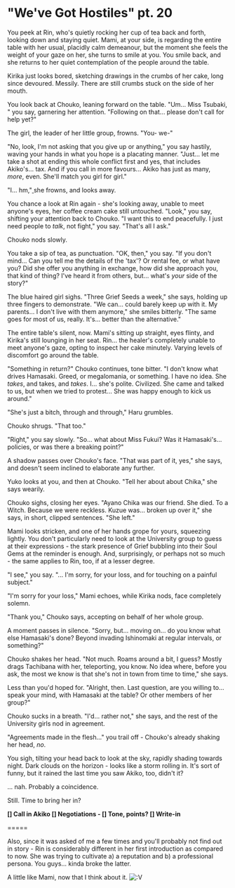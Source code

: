 # "We've Got Hostiles" pt. 20

You peek at Rin, who's quietly rocking her cup of tea back and forth, looking down and staying quiet. Mami, at your side, is regarding the entire table with her usual, placidly calm demeanour, but the moment she feels the weight of your gaze on her, she turns to smile at you. You smile back, and she returns to her quiet contemplation of the people around the table.

Kirika just looks bored, sketching drawings in the crumbs of her cake, long since devoured. Messily. There are still crumbs stuck on the side of her mouth.

You look back at Chouko, leaning forward on the table. "Um... Miss Tsubaki, " you say, garnering her attention. "Following on that... please don't call for help yet?"

The girl, the leader of her little group, frowns. "You- we-"

"No, look, I'm not asking that you give up or anything," you say hastily, waving your hands in what you hope is a placating manner. "Just... let me take a shot at ending this whole conflict first and yes, that includes Akiko's... tax. And if you call in more favours... Akiko has just as many, *more*, even. She'll match you girl for girl."

"I... hm,"[ ](<http://Yes. Yes, I did.>)she frowns, and looks away.

You chance a look at Rin again - she's looking away, unable to meet anyone's eyes, her coffee cream cake still untouched. "Look," you say, shifting your attention back to Chouko. "I want this to end peacefully. I just need people to *talk*, not fight," you say. "That's all I ask."

Chouko nods slowly.

You take a sip of tea, as punctuation. "OK, then," you say. "If you don't mind... Can you tell me the details of the 'tax'? Or rental fee, or what have you? Did she offer you anything in exchange, how did she approach you, that kind of thing? I've heard it from others, but... what's *your* side of the story?"

The blue haired girl sighs. "Three Grief Seeds a week," she says, holding up three fingers to demonstrate. "We can... could barely keep up with it. My parents... I don't live with them anymore," she smiles bitterly. "The same goes for most of us, really. It's... better than the alternative."

The entire table's silent, now. Mami's sitting up straight, eyes flinty, and Kirika's still lounging in her seat. Rin... the healer's completely unable to meet anyone's gaze, opting to inspect her cake minutely. Varying levels of discomfort go around the table.

"Something in return?" Chouko continues, tone bitter. "I don't know what drives Hamasaki. Greed, or megalomania, or something. I have no idea. She *takes*, and takes, and *takes*. I... she's polite. Civilized. She came and talked to us, but when we tried to protest... She was happy enough to kick us around."

"She's just a bitch, through and through," Haru grumbles.

Chouko shrugs. "That too."

"Right," you say slowly. "So... what about Miss Fukui? Was it Hamasaki's... policies, or was there a breaking point?"

A shadow passes over Chouko's face. "That was part of it, yes," she says, and doesn't seem inclined to elaborate any further.

Yuko looks at you, and then at Chouko. "Tell her about about Chika," she says wearily.

Chouko sighs, closing her eyes. "Ayano Chika was our friend. She died. To a Witch. Because we were reckless. Kuzue was... broken up over it," she says, in short, clipped sentences. "She left."

Mami looks stricken, and one of her hands grope for yours, squeezing lightly. You don't particularly need to look at the University group to guess at their expressions - the stark presence of Grief bubbling into their Soul Gems at the reminder is enough. And, surprisingly, or perhaps not so much - the same applies to Rin, too, if at a lesser degree.

"I see," you say. "... I'm sorry, for your loss, and for touching on a painful subject."

"I'm sorry for your loss," Mami echoes, while Kirika nods, face completely solemn.

"Thank you," Chouko says, accepting on behalf of her whole group.

A moment passes in silence. "Sorry, but... moving on... do you know what else Hamasaki's done? Beyond invading Ishinomaki at regular intervals, or something?"

Chouko shakes her head. "Not much. Roams around a bit, I guess? Mostly drags Tachibana with her, teleporting, you know. No idea where, before you ask, the most we know is that she's not in town from time to time," she says.

Less than you'd hoped for. "Alright, then. Last question, are you willing to... speak your mind, with Hamasaki at the table? Or other members of her group?"

Chouko sucks in a breath. "I'd... rather not," she says, and the rest of the University girls nod in agreement.

"Agreements made in the flesh..." you trail off - Chouko's already shaking her head, *no*.

You sigh, tilting your head back to look at the sky, rapidly shading towards night. Dark clouds on the horizon - looks like a storm rolling in. It's sort of funny, but it rained the last time you saw Akiko, too, didn't it?

... nah. Probably a coincidence.

Still. Time to bring her in?

**\[] Call in Akiko
\[] Negotiations
\- \[] Tone, points?
\[] Write-in**

\=====​

Also, since it was asked of me a few times and you'll probably not find out in story - Rin is considerably different in her first introduction as compared to now. She was trying to cultivate a) a reputation and b) a professional persona. You guys... kinda broke the latter.

A little like Mami, now that I think about it. ![:V](/styles/sv_smiles/xenforo/emot-v.gif ":V    :V")
